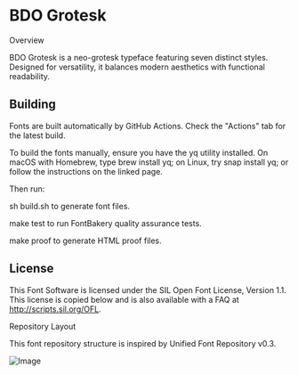 # BDO Grotesk

Overview

BDO Grotesk is a neo-grotesk typeface featuring seven distinct styles. Designed for versatility, it balances modern aesthetics with functional readability.

## Building

Fonts are built automatically by GitHub Actions. Check the "Actions" tab for the latest build.

To build the fonts manually, ensure you have the yq utility installed. On macOS with Homebrew, type brew install yq; on Linux, try snap install yq; or follow the instructions on the linked page.

Then run:

sh build.sh to generate font files.

make test to run FontBakery quality assurance tests.

make proof to generate HTML proof files.

## License

This Font Software is licensed under the SIL Open Font License, Version 1.1.
This license is copied below and is also available with a FAQ at http://scripts.sil.org/OFL.

Repository Layout

This font repository structure is inspired by Unified Font Repository v0.3.


![Image](https://github.com/user-attachments/assets/7cf8de43-b18e-40b6-9895-57e598e0b105)
